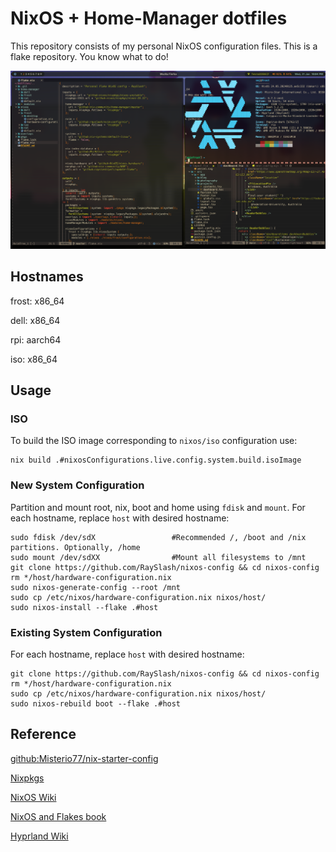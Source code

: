# NixOS + Home-Manager dotfiles

This repository consists of my personal NixOS configuration files. This is a flake repository. You know what to do!

![Hyprland setup Screenshot](./ss_grim.png)

## Hostnames

frost: x86_64

dell: x86_64

rpi: aarch64

iso: x86_64

## Usage

### ISO

To build the ISO image corresponding to `nixos/iso` configuration use:

```shell
nix build .#nixosConfigurations.live.config.system.build.isoImage
```

### New System Configuration

Partition and mount root, nix, boot and home using `fdisk` and `mount`. For each hostname, replace `host` with desired hostname:

```shell
sudo fdisk /dev/sdX                 #Recommended /, /boot and /nix partitions. Optionally, /home
sudo mount /dev/sdXX                #Mount all filesystems to /mnt
git clone https://github.com/RaySlash/nixos-config && cd nixos-config
rm */host/hardware-configuration.nix
sudo nixos-generate-config --root /mnt
sudo cp /etc/nixos/hardware-configuration.nix nixos/host/
sudo nixos-install --flake .#host
```

### Existing System Configuration

For each hostname, replace `host` with desired hostname:

```shell
git clone https://github.com/RaySlash/nixos-config && cd nixos-config
rm */host/hardware-configuration.nix
sudo cp /etc/nixos/hardware-configuration.nix nixos/host/
sudo nixos-rebuild boot --flake .#host
```

## Reference

[github:Misterio77/nix-starter-config](https://github.com/Misterio77/nix-starter-configs)

[Nixpkgs](https://github.com/NixOS/nixpkgs)

[NixOS Wiki](https://nixos.wiki/)

[NixOS and Flakes book](https://nixos-and-flakes.thiscute.world/nixos-with-flakes/introduction-to-flakes)

[Hyprland Wiki](https://wiki.hyprland.org/)
